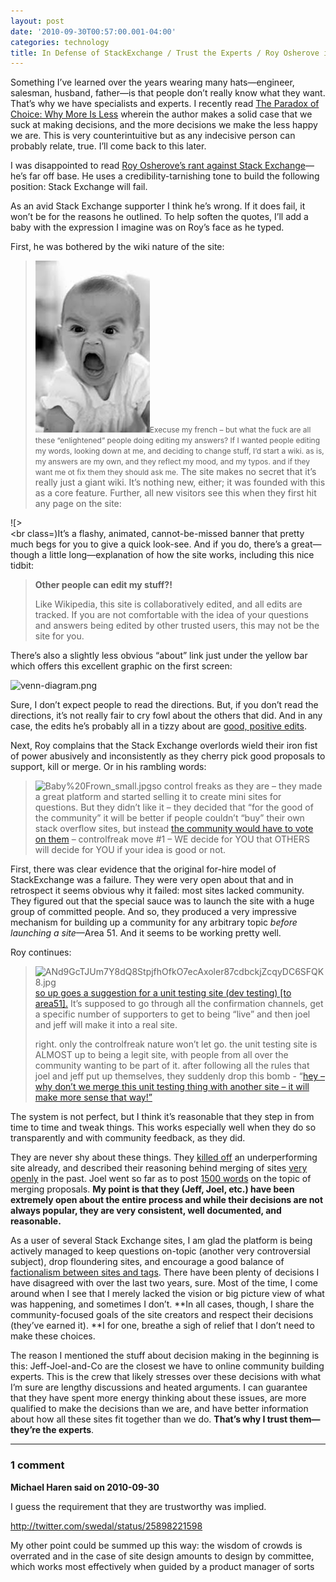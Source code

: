 ```yaml
---
layout: post
date: '2010-09-30T00:57:00.001-04:00'
categories: technology
title: In Defense of StackExchange / Trust the Experts / Roy Osherove is Wrong
---
```



Something I’ve learned over the years wearing many hats—engineer, salesman, husband, father—is that people don’t really know what they want. That’s why we have specialists and experts. I recently read [The Paradox of Choice: Why More Is Less](http://en.wikipedia.org/wiki/The_Paradox_of_Choice:_Why_More_Is_Less) wherein the author makes a solid case that we suck at making decisions, and the more decisions we make the less happy we are. This is very counterintuitive but as any indecisive person can probably relate, true. I’ll come back to this later.

I was disappointed to read [Roy Osherove’s rant against Stack Exchange](http://weblogs.asp.net/rosherove/archive/2010/09/24/why-stackexchange-will-eventually-fail-control-freak-ism.aspx)—he’s far off base. He uses a credibility-tarnishing tone to build the following position: Stack Exchange will fail.

As an avid Stack Exchange supporter I think he’s wrong. If it does fail, it won’t be for the reasons he outlined. To help soften the quotes, I’ll add a baby with the expression I imagine was on Roy’s face as he typed.

First, he was bothered by the wiki nature of the site:
<blockquote> 

![ANd9GcQsJrv915pJ7fgn4rGxKQ_0Ezf4cBrpDSOqbZNo61dXUMJ2i04.jpg](/assets/2010/ANd9GcQsJrv915pJ7fgn4rGxKQ_0Ezf4cBrpDSOqbZNo61dXUMJ2i04.jpg)<span class="Apple-style-span" style="text-align: left; line-height: 15px; font-size: 12px;">Execuse my french – but what the fuck are all these “enlightened” people doing editing my answers? If I wanted people editing my words, looking down at me, and deciding to change stuff, I’d start a wiki. as is, my answers are my own, and they reflect my mood, and my typos. and if they want me ot fix them they should ask me.</span>          The site makes no secret that it’s really just a giant wiki. It’s nothing new, either; it was founded with this as a core feature. Further, all new visitors see this when they first hit any page on the site:</blockquote>

![>    <br class=](/assets/2010/>    <br class=)It’s a flashy, animated, cannot-be-missed banner that pretty much begs for you to give a quick look-see. And if you do, there’s a great—though a little long—explanation of how the site works, including this nice tidbit:
<blockquote> 

**Other people can edit my stuff?!**  

Like Wikipedia, this site is collaboratively edited, and all edits are tracked. If you are not comfortable with the idea of your questions and answers being edited by other trusted users, this may not be the site for you.
</blockquote>

There’s also a slightly less obvious “about” link just under the yellow bar which offers this excellent graphic on the first screen:

![venn-diagram.png](/assets/2010/venn-diagram.png)

Sure, I don’t expect people to read the directions. But, if you don’t read the directions, it’s not really fair to cry fowl about the others that did. And in any case, the edits he’s probably all in a tizzy about are [good, positive edits](http://meta.stackoverflow.com/posts/65452/revisions).

Next, Roy complains that the Stack Exchange overlords wield their iron fist of power abusively and inconsistently as they cherry pick good proposals to support, kill or merge. Or in his rambling words:
<blockquote> 

![Baby%20Frown_small.jpg](/assets/2010/Baby%20Frown_small.jpg)so control freaks as they are – they made a great platform and started selling it to create mini sites for questions. But they didn’t like it – they decided that “for the good of the community” it will be better if people couldn’t “buy” their own stack overflow sites, but instead [the community would have to vote on them](http://area51.stackexchange.com/faq) – controlfreak move #1 – WE decide for YOU that OTHERS will decide for YOU if your idea is good or not.
</blockquote>

First, there was clear evidence that the original for-hire model of StackExchange was a failure. They were very open about that and in retrospect it seems obvious why it failed: most sites lacked community. They figured out that the special sauce was to launch the site with a huge group of committed people. And so, they produced a very impressive mechanism for building up a community for any arbitrary topic *before launching a site*—Area 51. And it seems to be working pretty well. 

Roy continues:
<blockquote> 

![ANd9GcTJUm7Y8dQ8StpjfhOfkO7ecAxoler87cdbckjZcqyDC6SFQK8.jpg](/assets/2010/ANd9GcTJUm7Y8dQ8StpjfhOfkO7ecAxoler87cdbckjZcqyDC6SFQK8.jpg)[so up goes a suggestion for a unit testing site (dev testing) [to area51].](http://area51.stackexchange.com/proposals/8494/unit-testing) It’s supposed to go through all the confirmation channels, get a specific number of supporters to get to being “live” and then joel and jeff will make it into a real site.   

right. only the controlfreak nature won’t let go. the unit testing site is ALMOST up to being a legit site, with people from all over the community wanting to be part of it. after following all the rules that joel and jeff put up themselves, they suddenly drop this bomb - “[hey – why don’t we merge this unit testing thing with another site – it will make more sense that way!”](http://meta.stackoverflow.com/questions/65439/should-developer-testing-be-folded-into-a-more-general-programmers-site/65452#65452)
</blockquote>

The system is not perfect, but I think it’s reasonable that they step in from time to time and tweak things. This works especially well when they do so transparently and with community feedback, as they did.

They are never shy about these things. They [killed off](http://blog.stackoverflow.com/2010/09/pruning-season/) an underperforming site already, and described their reasoning behind merging of sites [very](http://blog.stackoverflow.com/2010/08/should-unix-linux-and-ubuntu-be-merged-vote/) [openly](http://blog.stackoverflow.com/2010/09/fork-it/) in the past. Joel went so far as to post [1500 words](http://blog.stackoverflow.com/2010/09/merging-season/) on the topic of merging proposals. **My point is that they (Jeff, Joel, etc.) have been extremely open about the entire process and while their decisions are not always popular, they are very consistent, well documented, and reasonable.**

As a user of several Stack Exchange sites, I am glad the platform is being actively managed to keep questions on-topic (another very controversial subject), drop floundering sites, and encourage a good balance of [factionalism between sites and tags](http://blog.stackoverflow.com/2010/09/factionalism-site-or-tag/). There have been plenty of decisions I have disagreed with over the last two years, sure. Most of the time, I come around when I see that I merely lacked the vision or big picture view of what was happening, and sometimes I don’t. **In all cases, though, I share the community-focused goals of the site creators and respect their decisions (they’ve earned it). **I for one, breathe a sigh of relief that I don’t need to make these choices.

The reason I mentioned the stuff about decision making in the beginning is this: Jeff-Joel-and-Co are the closest we have to online community building experts. This is the crew that likely stresses over these decisions with what I’m sure are lengthy discussions and heated arguments. I can guarantee that they have spent more energy thinking about these issues, are more qualified to make the decisions than we are, and have better information about how all these sites fit together than we do. **That’s why I trust them—they’re the experts**.

---

### 1 comment

**Michael Haren said on 2010-09-30**

I guess the requirement that they are trustworthy was implied. 

http://twitter.com/swedal/status/25898221598

My other point could be summed up this way: the wisdom of crowds is overrated and in the case of site design amounts to design by committee, which works most effectively when guided by a product manager of sorts

